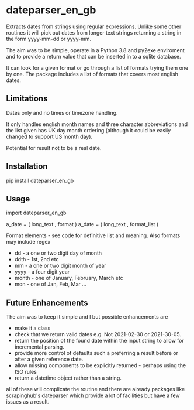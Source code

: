 # dateparser_en_gb

Extracts dates from strings using regular expressions.  Unlike some other routines it will pick out dates from longer text strings returning a string
in the form yyyy-mm-dd or yyyy-mm.

The aim was to be simple, operate in a Python 3.8 and py2exe enviroment and to provide a return value that can be inserted in to a sqlite database.

It can look for a given format or go through a list of formats trying them one by one.  The package includes a list of formats that covers most english dates.  

## Limitations

Dates only and no times or timezone handling.

It only handles english month names and three character abbreviations and the list given has UK day month ordering (although it could be easily changed to support US month day).

Potential for result not to be a real date.

## Installation

pip install dateparser_en_gb

## Usage 

import dateparser_en_gb

a_date =  ( long_text , format )
a_date =  ( long_text , format_list )

Format elements - see code for definitive list and meaning.  Also formats may include regex 

* dd - a one or two digit day of month
* ddth - 1st, 2nd etc
* mm - a one or two digit month of year
* yyyy - a four digit year
* month - one of January, February, March etc
* mon - one of Jan, Feb, Mar ...


## Future Enhancements

The aim was to keep it simple and I  but possible enhancements are

* make it a class
* check that we return valid dates e.g. Not 2021-02-30 or  2021-30-05.
* return the position of the found date within the input string to allow for incremental parsing.
* provide more control of defaults such a preferring a result before or after a given reference date.
* allow missing components to be explicitly returned - perhaps using the ISO rules
* return a datetime object rather than a string.

all of these will complicate the routine and there are already packages like scrapinghub's dateparser which provide a lot of facilities but have a few issues as a result.





